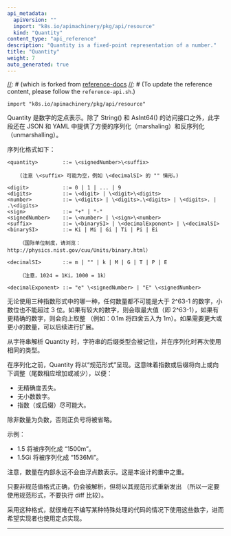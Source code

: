 ```yaml
---
api_metadata:
  apiVersion: ""
  import: "k8s.io/apimachinery/pkg/api/resource"
  kind: "Quantity"
content_type: "api_reference"
description: "Quantity is a fixed-point representation of a number."
title: "Quantity"
weight: 7
auto_generated: true
---
```


[//]: # (The file is auto-generated from the Go source code of the component using a generic generator,)
[//]: # (which is forked from [reference-docs](https://github.com/kubernetes-sigs/reference-docs.)
[//]: # (To update the reference content, please follow the `reference-api.sh`.)

`import "k8s.io/apimachinery/pkg/api/resource"`

Quantity 是数字的定点表示。除了 String() 和 AsInt64() 的访问接口之外，此字段还在 JSON 和 YAML 中提供了方便的序列化（marshaling）和反序列化（unmarshalling）。

序列化格式如下：

``` 
<quantity>        ::= \<signedNumber>\<suffix>

	(注意 \<suffix> 可能为空，例如 \<decimalSI> 的 "" 情形。)

<digit>           ::= 0 | 1 | ... | 9 
<digits>          ::= \<digit> | \<digit>\<digits> 
<number>          ::= \<digits> | \<digits>.\<digits> | \<digits>. | .\<digits> 
<sign>            ::= "+" | "-" 
<signedNumber>    ::= \<number> | \<sign>\<number> 
<suffix>          ::= \<binarySI> | \<decimalExponent> | \<decimalSI> 
<binarySI>        ::= Ki | Mi | Gi | Ti | Pi | Ei

	（国际单位制度，请浏览： http://physics.nist.gov/cuu/Units/binary.html）

<decimalSI>       ::= m | "" | k | M | G | T | P | E

	（注意，1024 = 1Ki，1000 = 1k）

<decimalExponent> ::= "e" \<signedNumber> | "E" \<signedNumber> 
```

无论使用三种指数形式中的哪一种，任何数量都不可能是大于 2^63-1 的数字，小数位也不能超过 3 位。如果有较大的数字，则会取最大值（即 2^63-1），如果有更精确的数字，则会向上取整 （例如：0.1m 将四舍五入为 1m）。如果需要更大或更小的数量，可以后续进行扩展。

从字符串解析 Quantity 时，字符串的后缀类型会被记住，并在序列化时再次使用相同的类型。

在序列化之前，Quantity 将以“规范形式”呈现。这意味着指数或后缀将向上或向下调整（尾数相应增加或减少），以便：

- 无精确度丢失。
- 无小数数字。
- 指数（或后缀）尽可能大。

除非数量为负数，否则正负号将被省略。

示例：

- 1.5 将被序列化成 “1500m”。
- 1.5Gi 将被序列化成 “1536Mi”。

注意，数量在内部永远不会由浮点数表示。这是本设计的重中之重。

只要非规范值格式正确，仍会被解析，但将以其规范形式重新发出 （所以一定要使用规范形式，不要执行 diff 比较）。

采用这种格式，就很难在不编写某种特殊处理的代码的情况下使用这些数字，进而希望实现者也使用定点实现。

<hr/>
